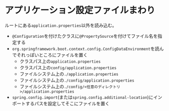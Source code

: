 # アプリケーション設定ファイルまわり

ルートにある`application.properties`以外を読み込む。

- `@Configuration`を付けたクラスに`@PropertySource`を付けてファイル名を指定する
- `org.springframework.boot.context.config.ConfigDataEnvironment`を読んでそれっぽいところにファイルを置く
    - クラスパス上の`application.properties`
    - クラスパス上の`config/application.properties`
    - ファイルシステム上の`./application.properties`
    - ファイルシステム上の`./config/application.properties`
    - ファイルシステム上の`./config/<任意のディレクトリ>/application.properties`
- `spring.config.import`(または`spring.config.additional-location`)にインポートするパスを設定してそこにファイルを置く
